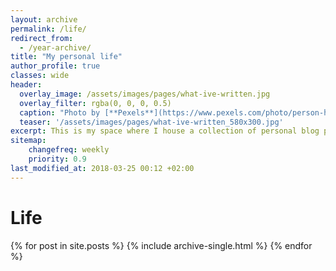 ```yaml
---
layout: archive
permalink: /life/
redirect_from:
  - /year-archive/
title: "My personal life"
author_profile: true
classes: wide
header:
  overlay_image: /assets/images/pages/what-ive-written.jpg
  overlay_filter: rgba(0, 0, 0, 0.5)
  caption: "Photo by [**Pexels**](https://www.pexels.com/photo/person-holding-black-and-orange-typewriter-891674/)"
  teaser: '/assets/images/pages/what-ive-written_580x300.jpg'
excerpt: This is my space where I house a collection of personal blog posts which I've written over the years. Both current as well as older writings from my original blog are featured here below.
sitemap:
    changefreq: weekly
    priority: 0.9
last_modified_at: 2018-03-25 00:12 +02:00
---
```

<div class="grid__wrapper">
    <h1 id="posts" class="archive__subtitle">Life</h1>
  {% for post in site.posts %}
    {% include archive-single.html %}
  {% endfor %}
</div>
